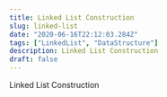 ```yaml
---
title: Linked List Construction
slug: linked-list
date: "2020-06-16T22:12:03.284Z"
tags: ["LinkedList", "DataStructure"]
description: Linked List Construction
draft: false
---
```


Linked List Construction